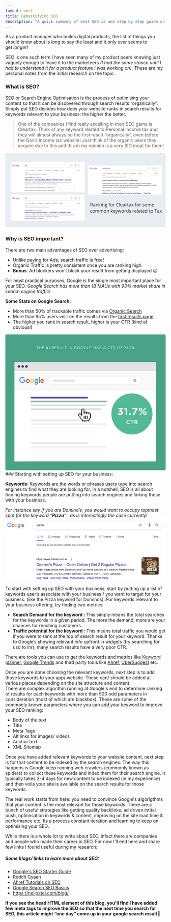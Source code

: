 ```yaml
---
layout: post
title: Demystifying SEO
description: "A quick summary of what SEO is and step by step guide on how you can start with SEO for your app/ blog"
---
```


As a product manager who builds digital products, the list of things you should know about is _long_ to say the least and it only ever seems to get _longer_!

SEO is one such term I have seen many of my product peers knowing just vaguely enough to leave it to the marketeers _(I had the same stance until I had to understand it for a product feature I was working on)._
These are my personal notes from the initial research on the topic.

### What is SEO?

SEO or Search Engine Optimisation is the process of optimising your content so that it can be discovered through search results “organically”.  Simply put SEO decides how does your website ranks in search results for keywords relevant to your business: the higher the better.

<blockquote>
<p> One of the companies I find really excelling in their SEO game is Cleartax. Think of any keyword related to Personal Income tax and they will almost always be the first result “organically”, even before the Gov’s Income tax website! Just think of the organic users they acquire due to this and this in my opinion is a very BIG moat for them! </p>
</blockquote>

![SEO_Cleartax](/images/SEO_Cleartax.png)

### **Why is SEO important?**

There are two main advantages of SEO over advertising:

-   Unlike paying for Ads, search traffic is free!
-   Organic Traffic is pretty consistent once you are ranking high.
-   **Bonus**: Ad blockers won’t block your result from getting displayed 😉

For most practical purposes, Google is the single most important place for your SEO.
_Google Search has more than 1B MAUs with 93% market share in search engine traffic!_

**Some Stats on Google Search:**

-   More than 50% of trackable traffic comes via [Organic Search](https://videos.brightedge.com/research-report/BrightEdge_ChannelReport2019_FINAL.pdf)
-   More than 95% users visit on the results from the [first results page](https://www.brafton.com/news/95-percent-of-web-traffic-goes-to-sites-on-page-1-of-google-serps-study/)
-   The higher you rank in search result, higher is your CTR (kind of obvious!)

<img src="/images/SEO_GoogleSearchTrend.png" alt="SEO_Google Search Trend">
### Starting with setting up SEO for your business:

**Keywords**: Keywords are the words or phrases users type into search engines to find what they are looking for. In a nutshell, SEO is all about finding keywords people are putting into search engines and linking those with your business.

_For instance say if you are Domino’s, you would want to occupy topmost spot for the keyword “**Pizza**” : as is interestingly the case currently!_
![SEO_Dominos](/images/SEO_Dominos.png)

To start with setting up SEO with your business, start by putting up a list of keywords user’s associate with your business / you want to target for your business. (like the Pizza keyword for Dominos). For keywords relevant to your business offering, try finding two metrics:

-   **Search Demand for the keyword :** This simply means the total searches for the keywords in a given period. The more the demand, more are your chances for reaching customers.
-   **Traffic potential for the keyword :** This means total traffic you would get if you were to rank at the top of search result for your keyword. Thanks to Google’s showing relevant info upfront in widgets (try searching for usd to inr), many search results have a very poor CTR.

There are tools you can use to get the keywords and metrics like [Keyword planner](https://ads.google.com/intl/en_en/home/tools/keyword-planner/), [Google Trends](https://trends.google.com/trends/?geo=IN) and third party tools like [Ahref](https://ahrefs.com/keyword-generator), [UberSuggest](https://neilpatel.com/ubersuggest/) etc.

Once you are done choosing the relevant keywords, next step is to add those keywords to your app/ website. These can/ should be added at various places depending on the site structure and content. <br>
There are complex algorithm running at Google's end to determine ranking of results for each keywords with more than 500 odd parameters in consideration (most of which are blackbox).
These are some of the commonly known parameters where you can add your keyword to improve your SEO ranking:

-   Body of the text
-   Title
-   Meta Tags
-   Alt links for images/ videos
-   Anchor text
-   XML Sitemap

Once you have added relevant keywords to your website content, next step is for that content to be indexed by the search engines. The way this happens is Google keep running web crawlers (commonly known as spiders) to collect these keywords and index them for their search engine. It typically takes 2-4 days for new content to be indexed (in my experience) and then voila your site is available on the search results for those keywords.

The real work starts from here: you need to convince Google's algorigthms that your content is the most relevant for those keywords. There are a bunch of useful strategies like getting quality backlinks, ad driven intital push, optimisation in keywords & content, improving on the site load time & performance etc. Its a process constant iteration and learning to keep on optimising your SEO.

While there is a whole lot to write about SEO, infact there are companies and people who made their career in SEO. For now I'll end here and share few links I found useful during my research:

##### Some blogs/ links to learn more about SEO:

-   [Google's SEO Starter Guide](https://developers.google.com/search/docs/beginner/seo-starter-guide)
-   [Reddit Gyaan](https://www.reddit.com/r/SEO/comments/2y1r8z/rseo_sucks_lately_i_want_to_make_it_better_here/)
-   [Ahref Tutorials on SEO](https://www.youtube.com/playlist?list=PLvJ_dXFSpd2vk6rQ4Rta5MhDIRmakFbp6)
-   [Google Search SEO Basics](https://developers.google.com/search/docs/basics/optimize-your-site)
-   <https://neilpatel.com/blog/>

**If you see the head HTML element of this blog, you'll find I have added few meta tags to improve the SEO so that the next time you search for SEO, this article might “one day” come up in your google search result🤞**
